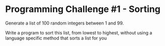 # Programming Challenge #1 - Sorting

Generate a list of 100 random integers between 1 and 99.

Write a program to sort this list, from lowest to highest, without using a language specific method that sorts a list for you

